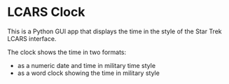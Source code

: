# LCARS Clock

This is a Python GUI app that displays the time in the style of the Star Trek LCARS interface.

The clock shows the time in two formats:

- as a numeric date and time in military time style
- as a word clock showing the time in military style